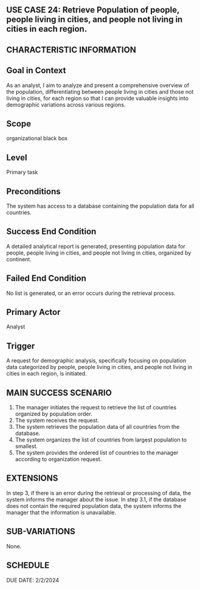 USE CASE 24: Retrieve Population of people, people living in cities, and people not living in cities in each region.
-------------------------------------------------------------------------------------------------------------------------------

CHARACTERISTIC INFORMATION
------------------------------------------------------------------

Goal in Context
---------------------------------

As an analyst, I aim to analyze and present a comprehensive overview of the population, differentiating between people living in cities and those not living in cities, for each region so that I can provide valuable insights into demographic variations across various regions.


Scope
---------------------------------

organizational black box


Level
---------------------------------

Primary task


Preconditions
---------------------------------

The system has access to a database containing the population data for all countries.

Success End Condition
---------------------------------

A detailed analytical report is generated, presenting population data for people, people living in cities, and people not living in cities, organized by continent.

Failed End Condition
---------------------------------

No list is generated, or an error occurs during the retrieval process.

Primary Actor
---------------------------------

Analyst


Trigger  
---------------------------------

A request for demographic analysis, specifically focusing on population data categorized by people, people living in cities, and people not living in cities in each region, is initiated.



MAIN SUCCESS SCENARIO
---------------------------------

1. The manager initiates the request to retrieve the list of countries organized by population order.
2. The system receives the request.
3. The system retrieves the population data of all countries from the database.
4. The system organizes the list of countries from largest population to smallest.
5. The system provides the ordered list of countries to the manager according to organization request. 


EXTENSIONS
---------------------------------

In step 3, if there is an error during the retrieval or processing of data, the system informs the manager about the issue.
In step 3.1, if the database does not contain the required population data, the system informs the manager that the information is unavailable.


SUB-VARIATIONS
---------------------------------

None.

SCHEDULE
---------------------------------

DUE DATE: 2/2/2024
